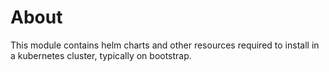 
# About

This module contains helm charts and other resources required to install in a kubernetes cluster, typically on bootstrap.
